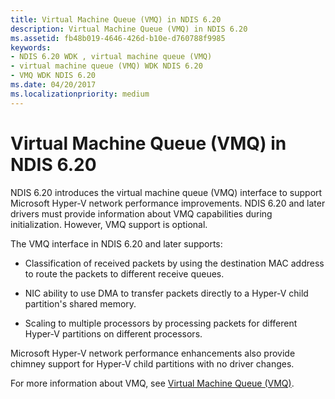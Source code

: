 ```yaml
---
title: Virtual Machine Queue (VMQ) in NDIS 6.20
description: Virtual Machine Queue (VMQ) in NDIS 6.20
ms.assetid: fb48b019-4646-426d-b10e-d760788f9985
keywords:
- NDIS 6.20 WDK , virtual machine queue (VMQ)
- virtual machine queue (VMQ) WDK NDIS 6.20
- VMQ WDK NDIS 6.20
ms.date: 04/20/2017
ms.localizationpriority: medium
---
```


# Virtual Machine Queue (VMQ) in NDIS 6.20





NDIS 6.20 introduces the virtual machine queue (VMQ) interface to support Microsoft Hyper-V network performance improvements. NDIS 6.20 and later drivers must provide information about VMQ capabilities during initialization. However, VMQ support is optional.

The VMQ interface in NDIS 6.20 and later supports:

-   Classification of received packets by using the destination MAC address to route the packets to different receive queues.

-   NIC ability to use DMA to transfer packets directly to a Hyper-V child partition's shared memory.

-   Scaling to multiple processors by processing packets for different Hyper-V partitions on different processors.

Microsoft Hyper-V network performance enhancements also provide chimney support for Hyper-V child partitions with no driver changes.

For more information about VMQ, see [Virtual Machine Queue (VMQ)](virtual-machine-queue--vmq-.md).

 

 





